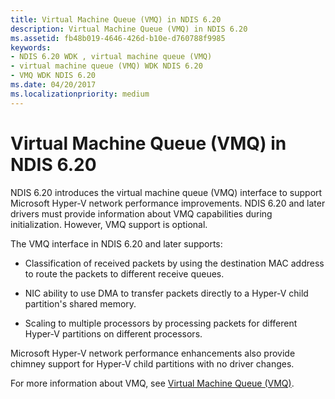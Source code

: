 ```yaml
---
title: Virtual Machine Queue (VMQ) in NDIS 6.20
description: Virtual Machine Queue (VMQ) in NDIS 6.20
ms.assetid: fb48b019-4646-426d-b10e-d760788f9985
keywords:
- NDIS 6.20 WDK , virtual machine queue (VMQ)
- virtual machine queue (VMQ) WDK NDIS 6.20
- VMQ WDK NDIS 6.20
ms.date: 04/20/2017
ms.localizationpriority: medium
---
```


# Virtual Machine Queue (VMQ) in NDIS 6.20





NDIS 6.20 introduces the virtual machine queue (VMQ) interface to support Microsoft Hyper-V network performance improvements. NDIS 6.20 and later drivers must provide information about VMQ capabilities during initialization. However, VMQ support is optional.

The VMQ interface in NDIS 6.20 and later supports:

-   Classification of received packets by using the destination MAC address to route the packets to different receive queues.

-   NIC ability to use DMA to transfer packets directly to a Hyper-V child partition's shared memory.

-   Scaling to multiple processors by processing packets for different Hyper-V partitions on different processors.

Microsoft Hyper-V network performance enhancements also provide chimney support for Hyper-V child partitions with no driver changes.

For more information about VMQ, see [Virtual Machine Queue (VMQ)](virtual-machine-queue--vmq-.md).

 

 





